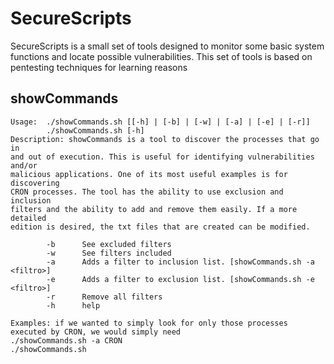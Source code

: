 # SecureScripts

SecureScripts is a small set of tools designed to monitor some basic system functions and locate possible vulnerabilities. This set of tools is based on pentesting techniques for learning reasons

## showCommands

```
Usage:  ./showCommands.sh [[-h] | [-b] | [-w] | [-a] | [-e] | [-r]] 
        ./showCommands.sh [-h]
Description: showCommands is a tool to discover the processes that go in 
and out of execution. This is useful for identifying vulnerabilities and/or 
malicious applications. One of its most useful examples is for discovering 
CRON processes. The tool has the ability to use exclusion and inclusion 
filters and the ability to add and remove them easily. If a more detailed 
edition is desired, the txt files that are created can be modified.

        -b      See excluded filters 
        -w      See filters included 
        -a      Adds a filter to inclusion list. [showCommands.sh -a <filtro>]
        -e      Adds a filter to exclusion list. [showCommands.sh -e <filtro>]
        -r      Remove all filters
        -h      help 

Examples: if we wanted to simply look for only those processes executed by CRON, we would simply need
./showCommands.sh -a CRON
./showCommands.sh

```